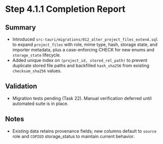 # Step 4.1.1 Completion Report

## Summary
- Introduced `src-tauri/migrations/012_alter_project_files_extend.sql` to expand `project_files` with role, mime type, hash, storage state, and importer metadata, plus a case-enforcing CHECK for new enums and `storage_state` lifecycle.
- Added unique index on `(project_id, stored_rel_path)` to prevent duplicate stored file paths and backfilled `hash_sha256` from existing `checksum_sha256` values.

## Validation
- Migration tests pending (Task 22). Manual verification deferred until automated suite is in place.

## Notes
- Existing data retains provenance fields; new columns default to `source` role and `COPIED` storage_status to maintain current behavior.
